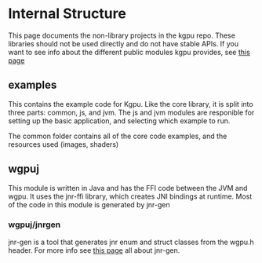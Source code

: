 # Internal Structure

This page documents the non-library projects in the kgpu repo. These libraries should not be used directly and do not have stable APIs.
If you want to see info about the different public modules kgpu provides, see [this page](../-modules.md)

## examples

This contains the example code for Kgpu. Like the core library, it is split into three parts: common, js, and jvm.
The js and jvm modules are responible for setting up the basic application, and selecting which example to run.

The common folder contains all of the core code examples, and the resources used (images, shaders)

## wgpuj

This module is written in Java and has the FFI code between the JVM and wgpu. It uses the jnr-ffi library,
which creates JNI bindings at runtime. Most of the code in this module is generated by jnr-gen

### wgpuj/jnrgen

jnr-gen is a tool that generates jnr enum and struct classes from the wgpu.h header. For more info see
[this page](jnrgen.md) all about jnr-gen.
